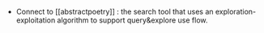+ Connect to [[abstractpoetry]] : the search tool that uses an exploration-exploitation algorithm to support query&explore use flow. 
